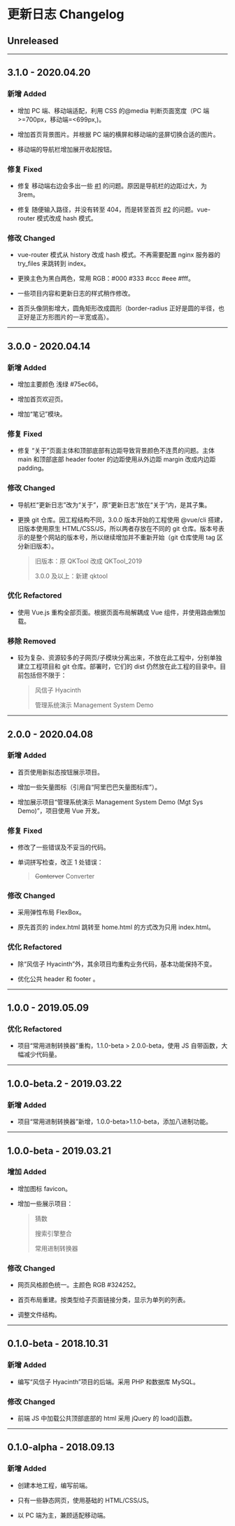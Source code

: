 # 更新日志 Changelog

## Unreleased

---

## 3.1.0 - 2020.04.20

### 新增 Added

- 增加 PC 端、移动端适配，利用 CSS 的@media 判断页面宽度（PC 端>=700px，移动端=<699px,)。

- 增加首页背景图片。并根据 PC 端的横屏和移动端的竖屏切换合适的图片。

- 移动端的导航栏增加展开收起按钮。

### 修复 Fixed

- 修复 移动端右边会多出一些 [#1](https://github.com/QuainK/qktool/issues/1) 的问题。原因是导航栏的边距过大，为 3rem。

- 修复 随便输入路径，并没有转至 404，而是转至首页 [#2](https://github.com/QuainK/qktool/issues/2) 的问题。vue-router 模式改成 hash 模式。

### 修改 Changed

- vue-router 模式从 history 改成 hash 模式。不再需要配置 nginx 服务器的 try_files 来跳转到 index。

- 更换主色为黑白两色，常用 RGB：#000 #333 #ccc #eee #fff。

- 一些项目内容和更新日志的样式稍作修改。

- 首页头像阴影增大，圆角矩形改成圆形（border-radius 正好是圆的半径，也正好是正方形图片的一半宽或高）。

---

## 3.0.0 - 2020.04.14

### 新增 Added

- 增加主要颜色 浅绿 #75ec66。

- 增加首页欢迎页。

- 增加“笔记”模块。

### 修复 Fixed

- 修复 “关于”页面主体和顶部底部有边距导致背景颜色不连贯的问题。主体 main 和顶部底部 header footer 的边距使用从外边距 margin 改成内边距 padding。

### 修改 Changed

- 导航栏“更新日志”改为“关于”，原“更新日志”放在“关于”内，是其子集。

- 更换 git 仓库。因工程结构不同，3.0.0 版本开始的工程使用 @vue/cli 搭建，旧版本使用原生 HTML/CSS/JS，所以两者存放在不同的 git 仓库。版本号表示的是整个网站的版本号，所以继续增加并不重新开始（git 仓库使用 tag 区分新旧版本）。

  > 旧版本：原 QKTool 改成 QKTool_2019
  >
  > 3.0.0 及以上：新建 qktool

### 优化 Refactored

- 使用 Vue.js 重构全部页面。根据页面布局解耦成 Vue 组件，并使用路由懒加载。

### 移除 Removed

- 较为复杂、资源较多的子网页/子模块分离出来，不放在此工程中，分别单独建立工程项目和 git 仓库。部署时，它们的 dist 仍然放在此工程的目录中。目前包括但不限于：

  > 风信子 Hyacinth
  >
  > 管理系统演示 Management System Demo

---

## 2.0.0 - 2020.04.08

### 新增 Added

- 首页使用新拟态按钮展示项目。

- 增加一些矢量图标（引用自“阿里巴巴矢量图标库”）。

- 增加展示项目“管理系统演示 Management System Demo (Mgt Sys Demo)”，项目使用 Vue 开发。

### 修复 Fixed

- 修改了一些错误及不妥当的代码。

- 单词拼写检查，改正 1 处错误：

  > ~~Conterver~~ Converter

### 修改 Changed

- 采用弹性布局 FlexBox。

- 原先首页的 index.html 跳转至 home.html 的方式改为只用 index.html。

### 优化 Refactored

- 除“风信子 Hyacinth”外，其余项目均重构业务代码，基本功能保持不变。

- 优化公共 header 和 footer 。

---

## 1.0.0 - 2019.05.09

### 优化 Refactored

- 项目“常用进制转换器”重构，1.1.0-beta > 2.0.0-beta，使用 JS 自带函数，大幅减少代码量。

---

## 1.0.0-beta.2 - 2019.03.22

### 新增 Added

- 项目“常用进制转换器”新增，1.0.0-beta>1.1.0-beta，添加八进制功能。

---

## 1.0.0-beta - 2019.03.21

### 增加 Added

- 增加图标 favicon。

- 增加一些展示项目：

  > 猜数
  >
  > 搜索引擎整合
  >
  > 常用进制转换器

### 修改 Changed

- 网页风格颜色统一。主颜色 RGB #324252。

- 首页布局重建。按类型给子页面链接分类，显示为单列的列表。

- 调整文件结构。

---

## 0.1.0-beta - 2018.10.31

### 新增 Added

- 编写“风信子 Hyacinth”项目的后端。采用 PHP 和数据库 MySQL。

### 修改 Changed

- 前端 JS 中加载公共顶部底部的 html 采用 jQuery 的 load()函数。

---

## 0.1.0-alpha - 2018.09.13

### 新增 Added

- 创建本地工程，编写前端。

- 只有一些静态网页，使用基础的 HTML/CSS/JS。

- 以 PC 端为主，兼顾适配移动端。
